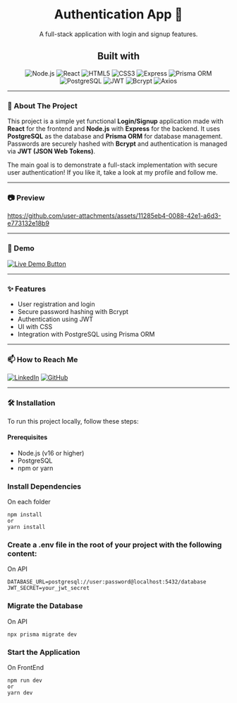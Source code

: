 <div align="center">
   <h1>Authentication App 🚀</h1>
   <p>A full-stack application with login and signup features.</p>
</div>

<div align="center">
   <h2><strong>Built with</strong></h2>
   <img src="https://img.shields.io/badge/Node.js-339933?style=for-the-badge&logo=nodedotjs&logoColor=white" alt="Node.js"/>
   <img src="https://img.shields.io/badge/React-61DAFB?style=for-the-badge&logo=react&logoColor=black" alt="React"/>
   <img src="https://img.shields.io/badge/HTML5-E34F26?style=for-the-badge&logo=html5&logoColor=white" alt="HTML5"/>
   <img src="https://img.shields.io/badge/CSS3-1572B6?style=for-the-badge&logo=css3&logoColor=white" alt="CSS3"/>
   <img src="https://img.shields.io/badge/Express.js-%23404d59.svg?style=for-the-badge&logo=express&logoColor=%2361DAFB" alt="Express"/>
   <img src="https://img.shields.io/badge/Prisma-2D3748?style=for-the-badge&logo=prisma&logoColor=white" alt="Prisma ORM"/>
   <img src="https://img.shields.io/badge/PostgreSQL-4169E1?style=for-the-badge&logo=postgresql&logoColor=white" alt="PostgreSQL"/>
   <img src="https://img.shields.io/badge/JWT-000000?style=for-the-badge&logo=jsonwebtokens&logoColor=white" alt="JWT"/>
   <img src="https://img.shields.io/badge/Bcrypt-00599C?style=for-the-badge&logo=gnubash&logoColor=white" alt="Bcrypt"/>
   <img src="https://img.shields.io/badge/Axios-5A29E4?style=for-the-badge&logo=axios&logoColor=white" alt="Axios"/>
</div>

---

### 📖 About The Project

This project is a simple yet functional **Login/Signup** application made with **React** for the frontend and **Node.js** with **Express** for the backend. It uses **PostgreSQL** as the database and **Prisma ORM** for database management. Passwords are securely hashed with **Bcrypt** and authentication is managed via **JWT (JSON Web Tokens)**.

The main goal is to demonstrate a full-stack implementation with secure user authentication!
If you like it, take a look at my profile and follow me.

---

### 📷 Preview

https://github.com/user-attachments/assets/11285eb4-0088-42e1-a6d3-e773132e18b9

---
### 🚀 Demo

<a href="https://authenticationapp-diogosimao.netlify.app/" target="_blank"> <img src="https://img.shields.io/badge/%20Live%20Demo-007bff?style=for-the-badge&logo=rocket&logoColor=white" alt="Live Demo Button"/> </a>

---

### ✨ Features

- User registration and login
- Secure password hashing with Bcrypt
- Authentication using JWT
- UI with CSS
- Integration with PostgreSQL using Prisma ORM

---

### 📫 How to Reach Me

[![LinkedIn](https://img.shields.io/badge/LinkedIn-0A66C2?style=for-the-badge&logo=linkedin&logoColor=white)](https://linkedin.com/in/diogosimaosilva)
[![GitHub](https://img.shields.io/badge/GitHub-181717?style=for-the-badge&logo=github&logoColor=white)](https://github.com/DiogoSimaoPT)

---

### 🛠️ Installation

To run this project locally, follow these steps:

#### Prerequisites

- Node.js (v16 or higher)
- PostgreSQL
- npm or yarn

### Install Dependencies

On each folder

```
npm install
or
yarn install
```

### Create a .env file in the root of your project with the following content:

On API

```
DATABASE_URL=postgresql://user:password@localhost:5432/database
JWT_SECRET=your_jwt_secret
```

### Migrate the Database

On API

```
npx prisma migrate dev
```

### Start the Application

On FrontEnd

```
npm run dev
or
yarn dev
```
